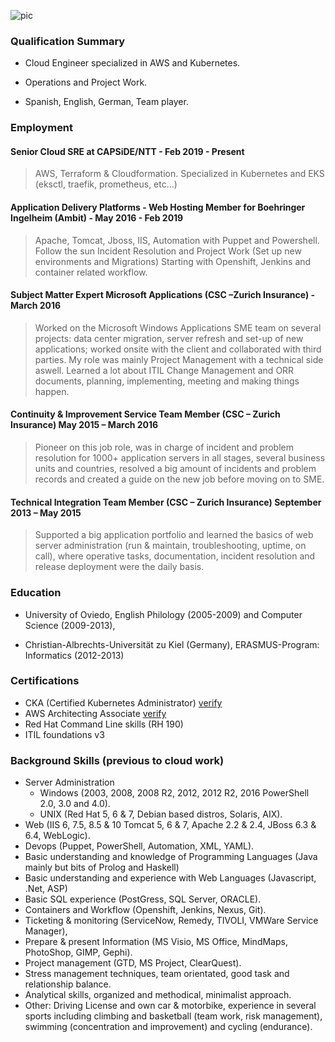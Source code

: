 ![pic](https://avatars.githubusercontent.com/u/22340666?s=400&u=8d99f75b2882c0db7d1351fbb0a2385c6693708f&v=4)

### Qualification Summary

*   Cloud Engineer specialized in AWS and Kubernetes. 

*   Operations and Project Work. 

*   Spanish, English, German, Team player.

### Employment

#### Senior Cloud SRE at CAPSiDE/NTT - Feb 2019 - Present

> AWS, Terraform & Cloudformation. Specialized in Kubernetes and EKS (eksctl, traefik, prometheus, etc...)

#### Application Delivery Platforms - Web Hosting Member for Boehringer Ingelheim (Ambit) - May 2016 - Feb 2019

> Apache, Tomcat, Jboss, IIS, Automation with Puppet and Powershell. Follow the sun Incident Resolution and Project Work (Set up new environments and Migrations) Starting with Openshift, Jenkins and container related workflow.

#### Subject Matter Expert Microsoft Applications (CSC –Zurich Insurance) - March 2016

> Worked on the Microsoft Windows Applications SME team on several projects: data center migration, server refresh and set-up of new applications; worked onsite with the client and collaborated with third parties. My role was mainly Project Management with a technical side aswell. Learned a lot about ITIL Change Management and ORR documents, planning, implementing, meeting and making things happen.

#### Continuity & Improvement Service Team Member (CSC – Zurich Insurance) May 2015 – March 2016

> Pioneer on this job role, was in charge of incident and problem resolution for 1000+ application servers in all stages, several business units and countries, resolved a big amount of incidents and problem records and created a guide on the new job before moving on to SME.

#### Technical Integration Team Member (CSC – Zurich Insurance) September 2013 – May 2015

> Supported a big application portfolio and learned the basics of web server administration (run & maintain, troubleshooting, uptime, on call), where operative tasks, documentation, incident resolution and release deployment were the daily basis.

### Education

*   University of Oviedo, English Philology (2005-2009) and Computer Science (2009-2013),

*   Christian-Albrechts-Universität zu Kiel (Germany), ERASMUS-Program: Informatics (2012-2013)

### Certifications

*   CKA (Certified Kubernetes Administrator) [verify](https://www.credly.com/badges/50b60cfa-0661-4560-919a-0f7408e45e92/linked_in)
*   AWS Architecting Associate [verify](https://www.credly.com/badges/c21f3c9f-f4d0-46d0-86ff-c458a601784d/linked_in)
*   Red Hat Command Line skills (RH 190)
*   ITIL foundations v3

### Background Skills (previous to cloud work)

*   Server Administration
    *   Windows (2003, 2008, 2008 R2, 2012, 2012 R2, 2016 PowerShell 2.0, 3.0 and 4.0).
    *   UNIX (Red Hat 5, 6 & 7, Debian based distros, Solaris, AIX).
*   Web (IIS 6, 7.5, 8.5 & 10 Tomcat 5, 6 & 7, Apache 2.2 & 2.4, JBoss 6.3 & 6.4, WebLogic).
*   Devops (Puppet, PowerShell, Automation, XML, YAML).
*   Basic understanding and knowledge of Programming Languages (Java mainly but bits of Prolog and Haskell)
*   Basic understanding and experience with Web Languages (Javascript, .Net, ASP)
*   Basic SQL experience (PostGress, SQL Server, ORACLE).
*   Containers and Workflow (Openshift, Jenkins, Nexus, Git).
*   Ticketing & monitoring (ServiceNow, Remedy, TIVOLI, VMWare Service Manager),
*   Prepare & present Information (MS Visio, MS Office, MindMaps, PhotoShop, GIMP, Gephi).
*   Project management (GTD, MS Project, ClearQuest).
*   Stress management techniques, team orientated, good task and relationship balance.
*   Analytical skills, organized and methodical, minimalist approach.
*   Other: Driving License and own car & motorbike, experience in several sports including climbing and basketball (team work, risk management), swimming (concentration and improvement) and cycling (endurance).
